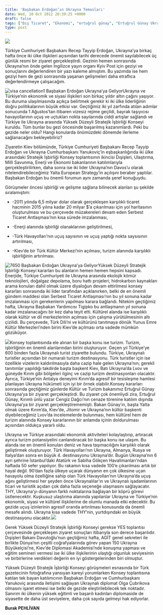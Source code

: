 ```yaml
---
title: 'Başbakan Erdoğan’ın Ukrayna Temasları'
date: Wed, 10 Oct 2012 20:39:25 +0000
draft: false
tags: ["Dış Ticaret", "Ekonomi", "ertuğrul günay", "Ertuğrul Günay Ukrayna Gezisi", "Politika", "Recep Tayyip Erdoğan Ukrayna ziyareti", "THY Ukrayna", "Ukrayna", "Ukrayna Dış İlişkileri", "Uluslarası İlişkiler", "Viktor Yanukoviç", "YES"]
type: post
---
```


![](http://tuid.org.ua/wp-content/uploads/2012/09/erdogan-prime-minister-visit-ukraine.jpg)

Türkiye Cumhuriyeti Başbakanı Recep Tayyip Erdoğan, Ukrayna’ya birkaç hafta önce iki ülke ilişkileri açısından tarihi derecede önemli sayılabilecek üç günlük resmi bir ziyaret gerçekleştirdi. Gezinin hemen sonrasında Ukrayna’nın önde gelen İngilizce yayın organı Kyiv Post için geziyi ve sonuçlarını değerlendiren bir yazı kaleme almıştım. Bu yazımda ise hem geziyi hem de gezi sonrasında yaşanan gelişmeleri daha etraflıca değerlendirmeye çalışacağım.

![visa cancellation1 Başbakan Erdoğan Ukrayna’ya Geliyor](https://lh5.googleusercontent.com/--mpfcXVwJok/UEUd1FjKNDI/AAAAAAAAAxc/wq289Wub7f4/s344/visa-cancellation1.png)Ukrayna ve Türkiye’nin ekonomik ve siyasi ilişkileri son birkaç yıldır altın çağını yaşıyor. Bu duruma ulaşılmasında açıkça belirtmek gerekir ki iki ülke liderliğinin doğru politikalarının büyük etkisi var. Geçtiğimiz iki yıl zarfında atılan adımlar sonucunda 1 Ağustos’tan itibaren vizesiz rejime geçildi, bayrak taşıyıcısı havayollarının uçuş ve uçtukları nokta sayılarında ciddi artışlar sağlandı ve Türkiye ile Ukrayna arasında Yüksek Düzeyli Stratejik İşbirliği Konseyi kuruldu. Tüm bunlar bu gezi öncesinde başarılmış kazanımlardı. Peki bu gezide neler oldu? Hangi konularda önümüzdeki dönemde ilerleme sağlanacağını bekleyebiliriz?

Ziyaretin Kiev bölümünde, Türkiye Cumhuriyeti Başbakanı Recep Tayyip Erdoğan ve Ukrayna Cumhurbaşkanı Yanukoviç’in eşbaşkanlığında iki ülke arasındaki Stratejik İşbirliği Konsey toplantısının ikincisi Dışişleri, Ulaştırma, Milli Savunma, Enerji ve Ekonomi bakanlarının katılımlarıyla gerçekleştirilirken, daha sonra ise iki lider Ukrayna’nın Davos’u olarak nitelendirebileceğimiz Yalta European Strategy’in açılışını beraber yaptılar. Başbakan Erdoğan bu önemli forumun aynı zamanda şeref konuğuydu.

Görüşmeler öncesi işbirliği ve gelişme sağlana bilinecek alanları şu şekilde sıralamıştım:



*   \-2011 yılında 6,5 milyar dolar olarak gerçekleşen karşılıklı ticaret hacminin 2015 yılına kadar 20 milyar $’a çıkarılması için yol haritasının oluşturulması ve bu çerçevede müzakereleri devam eden Serbest Ticaret Antlaşması’nın kısa sürede imzalanması,

*   \-Enerji alanında işbirliği olanaklarının geliştirilmesi,

*   \-Türk Havayolları’nın uçuş sayısının ve uçuş yaptığı nokta saysısının artırılması,

*   \-Kiev’de bir Türk Kültür Merkezi’nin açılması, turizm alanında karşılıklı işbirliğinin artırılması.




![7650 Başbakan Erdoğan Ukrayna’ya Geliyor](https://lh4.googleusercontent.com/-nOypAlLg3CU/UEUdzcOJFYI/AAAAAAAAAw4/TCE8Dsf2oTE/s628/7650.jpg)Yüksek Düzeyli Stratejik İşbirliği Konseyi kararları bu alanların hemen hemen hepsini kapsadı. Enerjide, Türkiye Cumhuriyeti ile Ukrayna arasında ekolojik kömür teknolojileri, doğalgaz depolama, boru hattı projeleri, hidrokarbon kaynakları arama konuları dahil olmak üzere diyaloğun devam ettirilmesi konsey kararları sonrasında iki lider tarafından açıklanırken, belki de en önemli gündem maddesi olan Serbest Ticaret Antlaşması’nın bu yıl sonuna kadar imzalanması için gerekenlerin yapılması karara bağlandı. Nitekim geçtiğimiz hafta, Ukrayna Başbakan Yardımcısı Tigipko bu antlaşmanın yıl sonuna kadar imzalanacağını bir kez daha teyit etti. Kültürel alanda ise karşılıklı olarak kültür ve dil merkezlerinin açılması için çalışma yürütülmesinin altı çizilidi. Bu çerçevede, Türk Dili’ni ve kültürünü tanıtmaya dönük Yunus Emre Kültür Merkezleri’nden birini Kiev’de açılması orta vadede mümkün gözüküyor.

![](http://img.haberler.com/haber/162/kultur-bakani-gunay-ukrayna-da-temaslarda-3995162_o.jpg)Konsey toplantısında ele alınan bir başka konu ise turizm. Turizm, işbirliğinin en önemli alanlarından birini oluşturuyor. Geçen yıl Türkiye’ye 600 binden fazla Ukraynalı turist ziyarette bulundu. Türkiye, Ukraynalı turistler açısından bir numaralı turizm destinasyonu. Türk turistler için ise özellikle vizelerin kaldırılmasıyla daha cazip hale gelen Ukrayna’nın; gerekli tanıtımlar yapıldığı takdirde başta başkent Kiev, Batı Ukrayna’da Lvov ve güneyde Kırım gibi bölgeleri ilginç ve cazip turizm destinasyonları olacaktır. Ayrıca, Türkiye’nin Antalya deneyimi Kırım’da agresif bir tesisleşme hamlesi planlayan Ukrayna hükümeti için iyi bir örnek olabilir.Konsey kararları sonrasında geçtiğimiz günlerde Kültür ve Turizm bakanımız Ertuğrul Günay Ukrayna’ya bir ziyaret gerçekleştirdi. Bu ziyaret çok önemliydi zira, Ertuğrul Günay, Kırımlı ünlü yazar Cengiz Dağcı’nın cenaze törenine katılım dışında Ukrayna’ya bir ziyaret gerçekleştirememişti. Bakan Günay’ın, başta Yalta olmak üzere Kırım’da, Kiev’de, Jitomir ve Ukrayna’nın kültür başkenti diyebileceğimiz Lvov’da incelemelerde bulunması, hem kültürel hem de turizm alanında Konsey kararlarının bir anlamda içinin doldurulması açısından oldukça yararlı oldu.

Ukrayna ve Türkiye arasındaki ekonomik aktiviteleri kolaylaştırıp, artıracak ayrıca turizm potansiyelini canlandıracak bir başka konu ise ulaşım. Bu alanda ise en önemli konuları deniz ve hava taşımacılığını karşılıklı olarak geliştirmek oluşturuyor. Türk Havayolları’nın Ukrayna, Almanya, Rusya ve İtalya’dan sonra en büyük 4. destinasyonu Ukrayna’dır. Bugün Ukrayna’nın 6 ayrı şehrine İstanbul’daki Atatürk ve Sabiha Gökçen Havalimanları’ndan haftada 50 sefer yapılıyor. Bu rakamın kısa vadede 100’e çıkarılması artık bir hayal değil. 90’dan fazla ülkeye uçarak dünyanın en çok ülkesine uçan havayolu olma özelliğine sahip olan Türk Havayolları’nın Ukrayna’da uçuş ağını geliştirmesi her şeyden önce Ukraynalılar’ın ve Ukraynalı işadamlarının ticari ve turistik açıdan çok daha fazla seçeneğe ulaşmasını sağlayacatır. THY, Ukrayna’yı dünyanın farklı noktalarına bağlayan bir köprü görevi üstlenecektir. Kuşkusuz ulaştırma alanında yapılanlar Ukrayna ve Türkiye’nin ekonomik, siyasi ve kültürel ilişkilerine de olumlu manada etki edecektir. Bu gezide uçuş izinlerinin agresif oranda artırılması konusunda da önemli mesafe alındı. Ukrayna kısa vadede THY’nin, yurtdışındaki en büyük destinasyonu olacaktır.![](http://www.citylife.donetsk.ua/images/news/10164/1_big.jpg)

Gerek Yüksek Düzeyli Stratejik İşbirliği Konseyi gerekse YES toplantısı çerçevesinde gerçekleşen ziyaret sonuçları itibarıyla son derece başarılıdır. Dışişleri Bakanı Davutoğlu’nun geçtiğimiz hafta, AGİT genel sekreteri ile birlikte Dünya’nın çeşitli coğrafyalarında görev yapan 150 Ukrayna Büyükelçisi’ne, Kiev’de Diplomasi Akademisi’nde konuşma yapması ve eğitim semineri vermesi ise iki ülke ilişkilerinin ulaştığı olgunluk seviyesinin ve birbirlerine verdikleri değerin en iyi göstergelerinden biri olmuştur.

Yüksek Düzeyli Stratejik İşbirliği Konseyi görüşmeleri esnasında bir Türk gazetecinin fotoğrafına yansıyan kareyi yorumlarken Konsey toplantısına katılan tek bayan katılımcının Başbakan Erdoğan ve Cumhurbaşkanı Yanukoviç arasında iletişimi sağlayan Ukraynalı diplomat Olga Çubrikova olmasını işaret etmesi ise belki de gezide eleştirilebilecek tek noktadır. Sanırım iki ülkenin yüksek eğitimli ve başarılı kadınları diplomaside de siyasette de daha üst seviyelere, daha çok sayıda gelmeyi hak ediyorlar.

**Burak PEHLİVAN**